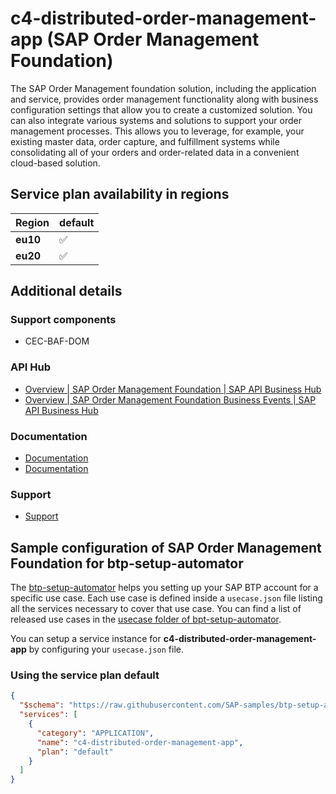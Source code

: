 # c4-distributed-order-management-app (SAP Order Management Foundation)

The SAP Order Management foundation solution, including the application and service, provides order management functionality along with business configuration settings that allow you to create a customized solution. You can also integrate various systems and solutions to support your order management processes. This allows you to leverage, for example, your existing master data, order capture, and fulfillment systems while consolidating all of your orders and order-related data in a convenient cloud-based solution.

## Service plan availability in regions

| Region | default |
|--------|---------|
|  **eu10** | ✅ |
|  **eu20** | ✅ |

## Additional details

### Support components

- CEC-BAF-DOM

### API Hub

- [Overview | SAP Order Management Foundation | SAP API Business Hub](https://api.sap.com/package/SAPOrderManagementFoundation/overview)
- [Overview | SAP Order Management Foundation Business Events | SAP API Business Hub](https://api.sap.com/package/SAPOrderManagementFoundationBusinessEvents/overview)

### Documentation

- [Documentation](https://help.sap.com/docs/SAP_EM)
- [Documentation](https://help.sap.com/docs/SAP_Order_Management_Foundation)

### Support

- [Support](https://help.sap.com/docs/SAP_Order_Management_Foundation/d91676a7fa624c31b7b1c526d7787e2f/ca6630612cf741ed8927d60fabe13929.html)

## Sample configuration of **SAP Order Management Foundation** for btp-setup-automator

The [btp-setup-automator](https://github.com/SAP-samples/btp-setup-automator) helps you setting up your SAP BTP account for a specific use case. Each use case is defined inside a `usecase.json` file listing all the services necessary to cover that use case. You can find a list of released use cases in the [usecase folder of bpt-setup-automator](https://github.com/SAP-samples/btp-setup-automator/tree/main/usecases).

You can setup a service instance for **c4-distributed-order-management-app** by configuring your `usecase.json` file.

### Using the service plan **default**

```json
{
  "$schema": "https://raw.githubusercontent.com/SAP-samples/btp-setup-automator/main/libs/btpsa-usecase.json",
  "services": [
    {
      "category": "APPLICATION",
      "name": "c4-distributed-order-management-app",
      "plan": "default"
    }
  ]
}
```
